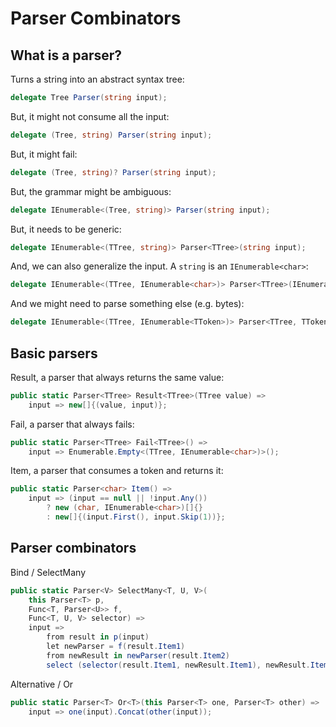 # Parser Combinators

## What is a parser?

Turns a string into an abstract syntax tree:

```cs
delegate Tree Parser(string input);
```

But, it might not consume all the input:

```cs
delegate (Tree, string) Parser(string input);
```

But, it might fail:

```cs
delegate (Tree, string)? Parser(string input);
```

But, the grammar might be ambiguous:

```cs
delegate IEnumerable<(Tree, string)> Parser(string input);
```

But, it needs to be generic:

```cs
delegate IEnumerable<(TTree, string)> Parser<TTree>(string input);
```

And, we can also generalize the input. A `string` is an `IEnumerable<char>`:

```cs
delegate IEnumerable<(TTree, IEnumerable<char>)> Parser<TTree>(IEnumerable<char> input);
```

And we might need to parse something else (e.g. bytes):

```cs
delegate IEnumerable<(TTree, IEnumerable<TToken>)> Parser<TTree, TToken>(IEnumerable<TToken> input);
```

## Basic parsers

Result, a parser that always returns the same value:

```cs
public static Parser<TTree> Result<TTree>(TTree value) =>
    input => new[]{(value, input)};
```

Fail, a parser that always fails:

```cs
public static Parser<TTree> Fail<TTree>() =>
    input => Enumerable.Empty<(TTree, IEnumerable<char>)>();
```

Item, a parser that consumes a token and returns it:

```cs
public static Parser<char> Item() =>
    input => (input == null || !input.Any())
        ? new (char, IEnumerable<char>)[]{}
        : new[]{(input.First(), input.Skip(1))};
```

## Parser combinators

Bind / SelectMany

```cs
public static Parser<V> SelectMany<T, U, V>(
    this Parser<T> p,
    Func<T, Parser<U>> f,
    Func<T, U, V> selector) =>
    input =>
        from result in p(input)
        let newParser = f(result.Item1)
        from newResult in newParser(result.Item2)
        select (selector(result.Item1, newResult.Item1), newResult.Item2);
```

Alternative / Or

```cs
public static Parser<T> Or<T>(this Parser<T> one, Parser<T> other) =>
    input => one(input).Concat(other(input));
```